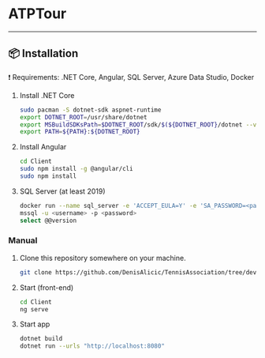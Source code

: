 # ATPTour

***
## :package: Installation
:exclamation: Requirements: .NET Core, Angular, SQL Server, Azure Data Studio, Docker

1. Install .NET Core
    ```sh
    sudo pacman -S dotnet-sdk aspnet-runtime
    export DOTNET_ROOT=/usr/share/dotnet
    export MSBuildSDKsPath=$DOTNET_ROOT/sdk/$(${DOTNET_ROOT}/dotnet --version)/Sdks
    export PATH=${PATH}:${DOTNET_ROOT}

    ```

2. Install Angular
    ```sh
    cd Client
    sudo npm install -g @angular/cli
    sudo npm install

    ```

3. SQL Server (at least 2019)
    ```sh
    docker run --name sql_server -e 'ACCEPT_EULA=Y' -e 'SA_PASSWORD=<password>' -p 1433:1433 -d mcr.microsoft.com/mssql/server
    mssql -u <username> -p <password>   
    select @@version

    ```

### Manual

1. Clone this repository somewhere on your machine.

    ```sh
    git clone https://github.com/DenisAlicic/TennisAssociation/tree/develop/TennisAssociation

    ```
2. Start (front-end)

    ```sh
    cd Client
    ng serve

    ```

3. Start app

    ```sh
    dotnet build
    dotnet run --urls "http://localhost:8080"   

    ```

